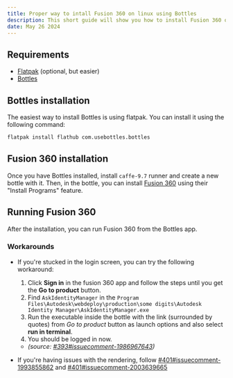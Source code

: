 ```yaml
---
title: Proper way to intall Fusion 360 on linux using Bottles
description: This short guide will show you how to install Fusion 360 on linux using Bottles.
date: May 26 2024
---
```


## Requirements

- [Flatpak](https://flatpak.org/) (optional, but easier)
- [Bottles](https://usebottles.com/) 

## Bottles installation

The easiest way to install Bottles is using flatpak. You can install it using the following command:

```bash
flatpak install flathub com.usebottles.bottles
```

## Fusion 360 installation

Once you have Bottles installed, install `caffe-9.7` runner and create a new bottle with it. Then, in the bottle,
you can install [Fusion 360](https://usebottles.com/app/#fusion) using their "Install Programs" feature.

## Running Fusion 360

After the installation, you can run Fusion 360 from the Bottles app.

### Workarounds

- If you're stucked in the login screen, you can try the following workaround:
  1. Click **Sign in** in the fusion 360 app and follow the steps until you get the **Go to product** button.
  2. Find `AskIdentityManager` in the `Program Files\Autodesk\webdeploy\production\some digits\Autodesk Identity Manager\AskIdentityManager.exe`
  3. Run the executable inside the bottle with the link (surrounded by quotes) from *Go to product* button as launch options and also select **run in terminal**.
  4. You should be logged in now.  
  - *(source: [#393#issuecomment-1986967643](https://github.com/cryinkfly/Autodesk-Fusion-360-for-Linux/issues/393#issuecomment-1986967643))*

- If you're having issues with the rendering, follow [#401#issuecomment-1993855862](https://github.com/cryinkfly/Autodesk-Fusion-360-for-Linux/issues/401#issuecomment-1993855862) and [#401#issuecomment-2003639665](https://github.com/cryinkfly/Autodesk-Fusion-360-for-Linux/issues/401#issuecomment-2003639665)

